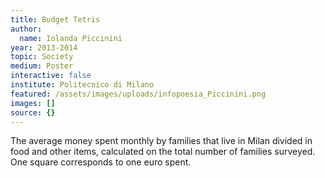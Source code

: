 ```yaml
---
title: Budget Tetris
author:
  name: Iolanda Piccinini
year: 2013-2014
topic: Society
medium: Poster
interactive: false
institute: Politecnico di Milano
featured: /assets/images/uploads/infopoesia_Piccinini.png
images: []
source: {}
---
```

The average money spent monthly by families that live in Milan divided in food and other items, calculated on the total number of families surveyed. One square corresponds to one euro spent.
